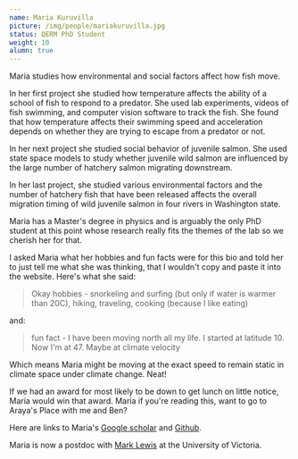 ```yaml
---
name: Maria Kuruvilla
picture: /img/people/mariakuruvilla.jpg
status: QERM PhD Student
weight: 10
alumn: true
---
```


Maria studies how environmental and social factors affect how fish move. 

In her first project she studied how temperature affects the ability of a school of fish to respond to a predator. She used lab experiments, videos of fish swimming, and computer vision software to track the fish. She found that how temperature affects their swimming speed and acceleration depends on whether they are trying to escape from a predator or not. 

In her next project she studied social behavior of juvenile salmon. She used state space models to study whether juvenile wild salmon are influenced by the large number of hatchery salmon migrating downstream.

In her last project, she studied various environmental factors and the number of hatchery fish that have been released affects the overall migration timing of wild juvenile salmon in four rivers in Washington state. 

Maria has a Master's degree in physics and is arguably the only PhD student at
this point whose research really fits the themes of the lab so we cherish her
for that.

I asked Maria what her hobbies and fun facts were for this bio and told her to
just tell me what she was thinking, that I wouldn't copy and paste it into the
website. Here's what she said:

>Okay hobbies - snorkeling and surfing (but only if water is warmer than 20C), 
> hiking, traveling, cooking (because I like eating)

and:

> fun fact - I have been moving north all my life. I started at latitude 10.
> Now I'm at 47.
> Maybe at climate velocity

Which means Maria might be moving at the exact speed to remain static in
climate space under climate change. Neat!

If we had an award for most likely to be down to get lunch on little notice,
Maria would win that award. Maria if you're reading this, want to go to Araya's
Place with me and Ben?


Here are links to Maria's [Google scholar](https://scholar.google.com/citations?user=3_d0FkoAAAAJ&hl=en) and [Github](https://github.com/maria-kuruvilla).

Maria is now a postdoc with [Mark Lewis](https://lewisresearchlab.org/) at the University of Victoria.
